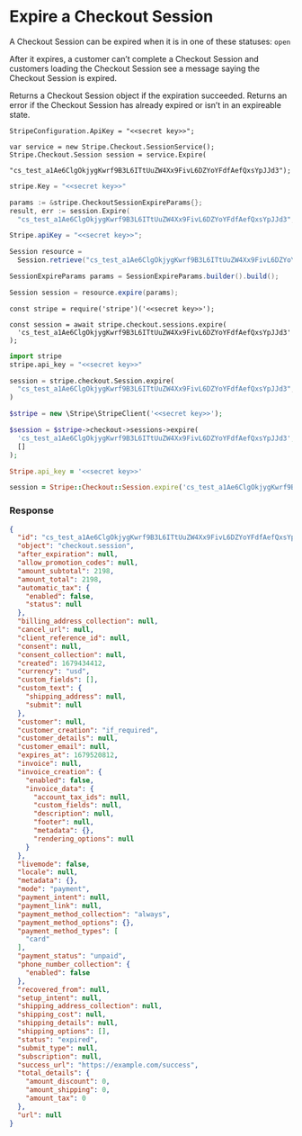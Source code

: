 # Expire a Checkout Session

A Checkout Session can be expired when it is in one of these statuses: `open`

After it expires, a customer can’t complete a Checkout Session and customers loading the Checkout Session see a message saying the Checkout Session is expired.

Returns a Checkout Session object if the expiration succeeded. Returns an error if the Checkout Session has already expired or isn’t in an expireable state.


```dotnet
StripeConfiguration.ApiKey = "<<secret key>>";

var service = new Stripe.Checkout.SessionService();
Stripe.Checkout.Session session = service.Expire(
    "cs_test_a1Ae6ClgOkjygKwrf9B3L6ITtUuZW4Xx9FivL6DZYoYFdfAefQxsYpJJd3");
```

```go
stripe.Key = "<<secret key>>"

params := &stripe.CheckoutSessionExpireParams{};
result, err := session.Expire(
  "cs_test_a1Ae6ClgOkjygKwrf9B3L6ITtUuZW4Xx9FivL6DZYoYFdfAefQxsYpJJd3", params);
```

```java
Stripe.apiKey = "<<secret key>>";

Session resource =
  Session.retrieve("cs_test_a1Ae6ClgOkjygKwrf9B3L6ITtUuZW4Xx9FivL6DZYoYFdfAefQxsYpJJd3");

SessionExpireParams params = SessionExpireParams.builder().build();

Session session = resource.expire(params);
```

```node
const stripe = require('stripe')('<<secret key>>');

const session = await stripe.checkout.sessions.expire(
  'cs_test_a1Ae6ClgOkjygKwrf9B3L6ITtUuZW4Xx9FivL6DZYoYFdfAefQxsYpJJd3'
);
```

```python
import stripe
stripe.api_key = "<<secret key>>"

session = stripe.checkout.Session.expire(
  "cs_test_a1Ae6ClgOkjygKwrf9B3L6ITtUuZW4Xx9FivL6DZYoYFdfAefQxsYpJJd3",
)
```

```php
$stripe = new \Stripe\StripeClient('<<secret key>>');

$session = $stripe->checkout->sessions->expire(
  'cs_test_a1Ae6ClgOkjygKwrf9B3L6ITtUuZW4Xx9FivL6DZYoYFdfAefQxsYpJJd3',
  []
);
```

```ruby
Stripe.api_key = '<<secret key>>'

session = Stripe::Checkout::Session.expire('cs_test_a1Ae6ClgOkjygKwrf9B3L6ITtUuZW4Xx9FivL6DZYoYFdfAefQxsYpJJd3')
```

### Response

```json
{
  "id": "cs_test_a1Ae6ClgOkjygKwrf9B3L6ITtUuZW4Xx9FivL6DZYoYFdfAefQxsYpJJd3",
  "object": "checkout.session",
  "after_expiration": null,
  "allow_promotion_codes": null,
  "amount_subtotal": 2198,
  "amount_total": 2198,
  "automatic_tax": {
    "enabled": false,
    "status": null
  },
  "billing_address_collection": null,
  "cancel_url": null,
  "client_reference_id": null,
  "consent": null,
  "consent_collection": null,
  "created": 1679434412,
  "currency": "usd",
  "custom_fields": [],
  "custom_text": {
    "shipping_address": null,
    "submit": null
  },
  "customer": null,
  "customer_creation": "if_required",
  "customer_details": null,
  "customer_email": null,
  "expires_at": 1679520812,
  "invoice": null,
  "invoice_creation": {
    "enabled": false,
    "invoice_data": {
      "account_tax_ids": null,
      "custom_fields": null,
      "description": null,
      "footer": null,
      "metadata": {},
      "rendering_options": null
    }
  },
  "livemode": false,
  "locale": null,
  "metadata": {},
  "mode": "payment",
  "payment_intent": null,
  "payment_link": null,
  "payment_method_collection": "always",
  "payment_method_options": {},
  "payment_method_types": [
    "card"
  ],
  "payment_status": "unpaid",
  "phone_number_collection": {
    "enabled": false
  },
  "recovered_from": null,
  "setup_intent": null,
  "shipping_address_collection": null,
  "shipping_cost": null,
  "shipping_details": null,
  "shipping_options": [],
  "status": "expired",
  "submit_type": null,
  "subscription": null,
  "success_url": "https://example.com/success",
  "total_details": {
    "amount_discount": 0,
    "amount_shipping": 0,
    "amount_tax": 0
  },
  "url": null
}
```